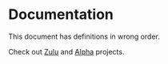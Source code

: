 # Documentation

This document has definitions in wrong order.

Check out [Zulu] and [Alpha] projects.

[Zulu]: https://example.com/zulu
[Alpha]: https://example.com/alpha
